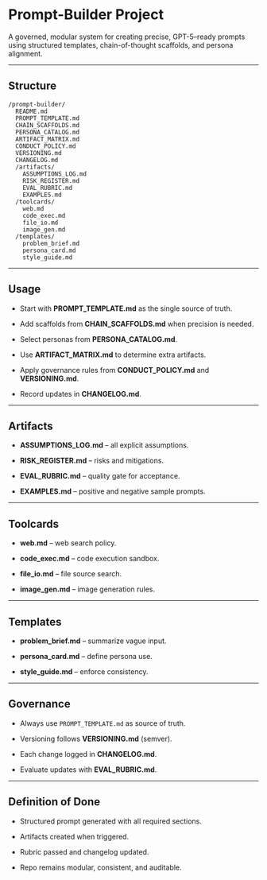 

# Prompt-Builder Project

A governed, modular system for creating precise, GPT-5–ready prompts using structured templates, chain-of-thought scaffolds, and persona alignment.

---

## Structure

```
/prompt-builder/
  README.md
  PROMPT_TEMPLATE.md
  CHAIN_SCAFFOLDS.md
  PERSONA_CATALOG.md
  ARTIFACT_MATRIX.md
  CONDUCT_POLICY.md
  VERSIONING.md
  CHANGELOG.md
  /artifacts/
    ASSUMPTIONS_LOG.md
    RISK_REGISTER.md
    EVAL_RUBRIC.md
    EXAMPLES.md
  /toolcards/
    web.md
    code_exec.md
    file_io.md
    image_gen.md
  /templates/
    problem_brief.md
    persona_card.md
    style_guide.md
```

---

## Usage

- Start with **PROMPT_TEMPLATE.md** as the single source of truth.
    
- Add scaffolds from **CHAIN_SCAFFOLDS.md** when precision is needed.
    
- Select personas from **PERSONA_CATALOG.md**.
    
- Use **ARTIFACT_MATRIX.md** to determine extra artifacts.
    
- Apply governance rules from **CONDUCT_POLICY.md** and **VERSIONING.md**.
    
- Record updates in **CHANGELOG.md**.
    

---

## Artifacts

- **ASSUMPTIONS_LOG.md** – all explicit assumptions.
    
- **RISK_REGISTER.md** – risks and mitigations.
    
- **EVAL_RUBRIC.md** – quality gate for acceptance.
    
- **EXAMPLES.md** – positive and negative sample prompts.
    

---

## Toolcards

- **web.md** – web search policy.
    
- **code_exec.md** – code execution sandbox.
    
- **file_io.md** – file source search.
    
- **image_gen.md** – image generation rules.
    

---

## Templates

- **problem_brief.md** – summarize vague input.
    
- **persona_card.md** – define persona use.
    
- **style_guide.md** – enforce consistency.
    

---

## Governance

- Always use `PROMPT_TEMPLATE.md` as source of truth.
    
- Versioning follows **VERSIONING.md** (semver).
    
- Each change logged in **CHANGELOG.md**.
    
- Evaluate updates with **EVAL_RUBRIC.md**.
    

---

## Definition of Done

- Structured prompt generated with all required sections.
    
- Artifacts created when triggered.
    
- Rubric passed and changelog updated.
    
- Repo remains modular, consistent, and auditable.